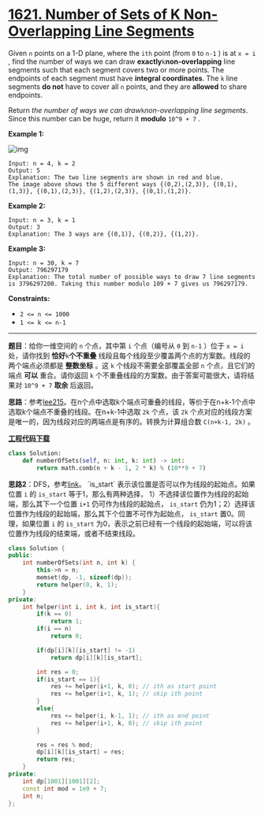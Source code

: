 # [1621. Number of Sets of K Non-Overlapping Line Segments](https://leetcode.com/problems/number-of-sets-of-k-non-overlapping-line-segments/)

Given `n` points on a 1-D plane, where the `ith` point (from `0` to `n-1` ) is at `x = i` , find the number of ways we can draw **exactly**`k`**non-overlapping** line segments such that each segment covers two or more points. The endpoints of each segment must have **integral coordinates**. The `k` line segments **do not** have to cover all `n` points, and they are **allowed** to share endpoints.

Return *the number of ways we can draw*`k`*non-overlapping line segments*. Since this number can be huge, return it **modulo** `10^9 + 7` .

**Example 1:**

![img](https://assets.leetcode.com/uploads/2020/09/07/ex1.png)

```
Input: n = 4, k = 2
Output: 5
Explanation: The two line segments are shown in red and blue.
The image above shows the 5 different ways {(0,2),(2,3)}, {(0,1),(1,3)}, {(0,1),(2,3)}, {(1,2),(2,3)}, {(0,1),(1,2)}.
```

**Example 2:**

```
Input: n = 3, k = 1
Output: 3
Explanation: The 3 ways are {(0,1)}, {(0,2)}, {(1,2)}.
```

**Example 3:**

```
Input: n = 30, k = 7
Output: 796297179
Explanation: The total number of possible ways to draw 7 line segments is 3796297200. Taking this number modulo 109 + 7 gives us 796297179.
```

**Constraints:**

* `2 <= n <= 1000`
* `1 <= k <= n-1`

-----

**题目**：给你一维空间的 `n` 个点，其中第 `i` 个点（编号从 `0` 到 `n-1` ）位于 `x = i` 处，请你找到 **恰好**`k`**个不重叠** 线段且每个线段至少覆盖两个点的方案数。线段的两个端点必须都是 **整数坐标** 。这 `k` 个线段不需要全部覆盖全部 `n` 个点，且它们的端点 **可以** 重合。请你返回 `k` 个不重叠线段的方案数。由于答案可能很大，请将结果对 `10^9 + 7` **取余** 后返回。

**思路**：参考[lee215](https://leetcode.com/problems/number-of-sets-of-k-non-overlapping-line-segments/discuss/898830/Python-O(N)-Solution-with-Prove)。在n个点中选取k个端点可重叠的线段，等价于在n+k-1个点中选取k个端点不重叠的线段。在n+k-1中选取 `2k` 个点，该 `2k` 个点对应的线段方案是唯一的，因为线段对应的两端点是有序的。转换为计算组合数 `C(n+k-1, 2k)` 。

[**工程代码下载**](https://github.com/shenkh/leetcode)

```python
class Solution:
    def numberOfSets(self, n: int, k: int) -> int:
        return math.comb(n + k - 1, 2 * k) % (10**9 + 7)
```

**思路2**：DFS，参考[link](https://leetcode.com/problems/number-of-sets-of-k-non-overlapping-line-segments/discuss/901894/JavaPython-Top-Down-DP-Clean-and-Concise-O(4*n*k))。 `is_start` 表示该位置是否可以作为线段的起始点。如果位置 `i` 的 `is_start` 等于1，那么有两种选择， 1）不选择该位置作为线段的起始端，那么其下一个位置 `i+1` 仍可作为线段的起始点， `is_start` 仍为1；2）选择该位置作为线段的起始端，那么其下个位置不可作为起始点， `is_start` 置0。同理，如果位置 `i` 的 `is_start` 为0，表示之前已经有一个线段的起始端，可以将该位置作为线段的结束端，或者不结束线段。

```cpp
class Solution {
public:
    int numberOfSets(int n, int k) {
        this->n = n;
        memset(dp, -1, sizeof(dp));
        return helper(0, k, 1);
    }
private:
    int helper(int i, int k, int is_start){
        if(k == 0)
            return 1;
        if(i == n)
            return 0;

        if(dp[i][k][is_start] != -1)
            return dp[i][k][is_start];

        int res = 0;
        if(is_start == 1){
            res += helper(i+1, k, 0); // ith as start point
            res += helper(i+1, k, 1); // skip ith point
        }
        else{
            res += helper(i, k-1, 1); // ith as end point
            res += helper(i+1, k, 0); // skip ith point
        }

        res = res % mod;
        dp[i][k][is_start] = res;
        return res;
    }
private:
    int dp[1001][1001][2];
    const int mod = 1e9 + 7;
    int n;
};
```
